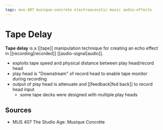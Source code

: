 ```yaml
---
tags: mus-407 musique-concrete electroacoustic music audio-effects
---
```


# Tape Delay

**Tape delay** is a [[tape]] manipulation technique for creating an echo effect in [[recording|recorded]] [[audio-signal|audio]].

- exploits tape speed and physical distance between play head/record head
- play head is "Downstream" of record head to enable tape monitor during recording
- output of play head is attenuate and [[feedback|fed back]] to record head input
  - some tape decks were designed with multiple play heads

## Sources

- MUS 407 The Studio Age: Musique Concrète


